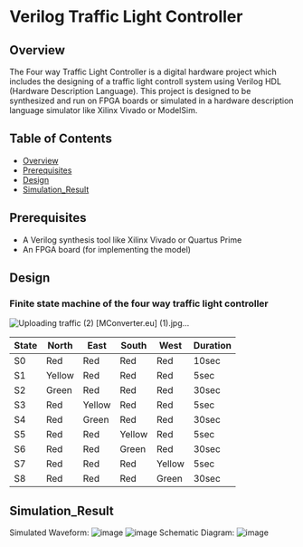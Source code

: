 
# Verilog Traffic Light Controller

## Overview

The Four way Traffic Light Controller is a digital hardware project which includes the designing of a traffic light controll system using Verilog HDL (Hardware Description Language). This project is designed to be synthesized and run on FPGA boards or simulated in a hardware description language simulator like Xilinx Vivado or ModelSim.

## Table of Contents
- [Overview](#overview)
- [Prerequisites](#prerequisites)
- [Design](#design)
- [Simulation_Result](#Simulation_Result)

## Prerequisites
- A Verilog synthesis tool like Xilinx Vivado or Quartus Prime
- An FPGA board (for implementing the model)
  
## Design
### Finite state machine of the four way traffic light controller
![Uploading traffic (2) [MConverter.eu] (1).jpg…]()




| State | North | East | South | West | Duration |
|----------|----------|----------|----------|----------|----------|
| S0 | Red | Red | Red | Red | 10sec |
| S1 | Yellow | Red | Red | Red | 5sec |
| S2 | Green | Red | Red | Red | 30sec |
| S3 | Red | Yellow | Red | Red | 5sec |
| S4 | Red | Green | Red | Red | 30sec |
| S5 | Red | Red | Yellow | Red | 5sec |
| S6 | Red | Red | Green | Red | 30sec |
| S7 | Red | Red | Red | Yellow | 5sec |
| S8 | Red | Red | Red | Green | 30sec |






## Simulation_Result

Simulated Waveform:
![image](https://github.com/875keshav/Four_way_Traffic_Light_Controller/assets/126338618/16c6cbe3-ab43-4057-b22a-a01dbcb03d46)
![image](https://github.com/875keshav/Four_way_Traffic_Light_Controller/assets/126338618/9a1cc6e2-d5a2-4c0d-af1d-c8dcd4775875)
Schematic Diagram:
![image](https://github.com/875keshav/Four_way_Traffic_Light_Controller/assets/126338618/dc829a0b-8fac-4d2b-82f4-cd4ef7e4703b)
